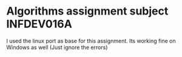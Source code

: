 # Algorithms assignment subject INFDEV016A
I used the linux port as base for this assignment. Its working fine on Windows as well (Just ignore the errors)

